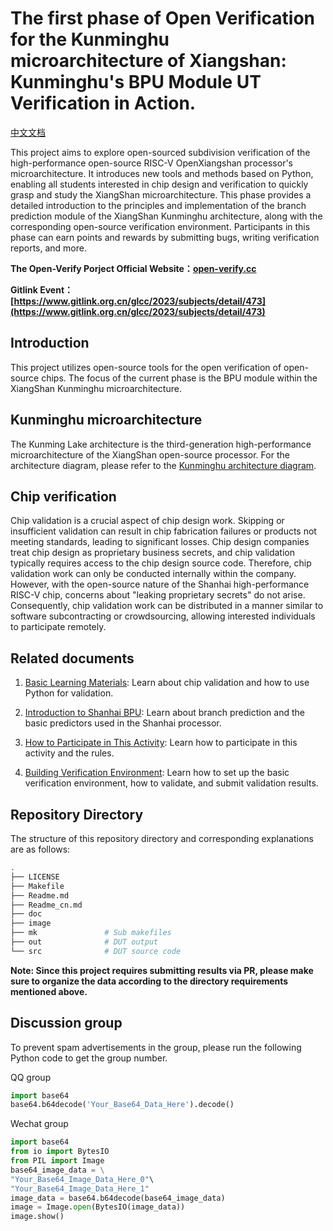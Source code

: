 # The first phase of Open Verification for the Kunminghu microarchitecture of Xiangshan: Kunminghu's BPU Module UT Verification in Action.

[中文文档](/Readme_cn.md)

This project aims to explore open-sourced subdivision verification of the high-performance open-source RISC-V OpenXiangshan processor's microarchitecture. It introduces new tools and methods based on Python, enabling all students interested in chip design and verification to quickly grasp and study the XiangShan microarchitecture. This phase provides a detailed introduction to the principles and implementation of the branch prediction module of the XiangShan Kunminghu architecture, along with the corresponding open-source verification environment. Participants in this phase can earn points and rewards by submitting bugs, writing verification reports, and more.

**The Open-Verify Porject Official Website：[open-verify.cc](https://open-verify.cc)**

**Gitlink Event：[https://www.gitlink.org.cn/glcc/2023/subjects/detail/473](https://www.gitlink.org.cn/glcc/2023/subjects/detail/473)**


## Introduction

This project utilizes open-source tools for the open verification of open-source chips. The focus of the current phase is the BPU module within the XiangShan Kunminghu microarchitecture.

## Kunminghu microarchitecture

The Kunming Lake architecture is the third-generation high-performance microarchitecture of the XiangShan open-source processor. For the architecture diagram, please refer to the [Kunminghu architecture diagram](https://github.com/OpenXiangShan/XiangShan/raw/kunminghu/images/xs-arch-nanhu.svg).

## Chip verification

Chip validation is a crucial aspect of chip design work. Skipping or insufficient validation can result in chip fabrication failures or products not meeting standards, leading to significant losses. Chip design companies treat chip design as proprietary business secrets, and chip validation typically requires access to the chip design source code. Therefore, chip validation work can only be conducted internally within the company. However, with the open-source nature of the Shanhai high-performance RISC-V chip, concerns about "leaking proprietary secrets" do not arise. Consequently, chip validation work can be distributed in a manner similar to software subcontracting or crowdsourcing, allowing interested individuals to participate remotely.

## Related documents

1. [Basic Learning Materials](https://open-verify.cc/mlvp/docs/): Learn about chip validation and how to use Python for validation.

1. [Introduction to Shanhai BPU](https://open-verify.cc/xs-bpu/docs/): Learn about branch prediction and the basic predictors used in the Shanhai processor.

1. [How to Participate in This Activity](/doc/join_cn.md): Learn how to participate in this activity and the rules.

1. [Building Verification Environment](/doc/env_cn.md): Learn how to set up the basic verification environment, how to validate, and submit validation results.

## Repository Directory
The structure of this repository directory and corresponding explanations are as follows:

```bash
.
├── LICENSE          
├── Makefile         
├── Readme.md        
├── Readme_cn.md     
├── doc              
├── image            
├── mk               # Sub makefiles
├── out              # DUT output
└── src              # DUT source code
```

**Note: Since this project requires submitting results via PR, please make sure to organize the data according to the directory requirements mentioned above.**

## Discussion group

To prevent spam advertisements in the group, please run the following Python code to get the group number.

QQ group
```python
import base64
base64.b64decode('Your_Base64_Data_Here').decode()
```

Wechat group
```python
import base64
from io import BytesIO
from PIL import Image
base64_image_data = \
"Your_Base64_Image_Data_Here_0"\
"Your_Base64_Image_Data_Here_1"
image_data = base64.b64decode(base64_image_data)
image = Image.open(BytesIO(image_data))
image.show()
```
